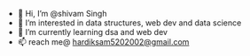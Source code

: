 - 👋 Hi, I’m @shivam Singh
- 👀 I’m interested in data structures, web dev and data science
- 🌱 I’m currently learning dsa and web dev
- 📫 reach me@ hardiksam5202002@gmail.com 


